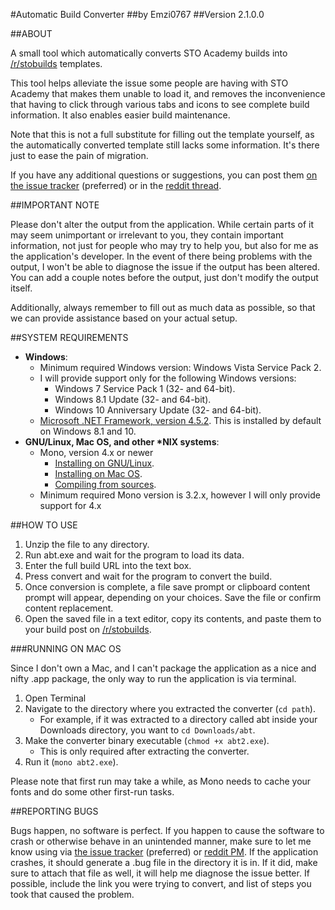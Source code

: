 #Automatic Build Converter
##by Emzi0767
##Version 2.1.0.0

##ABOUT

A small tool which automatically converts STO Academy builds into [/r/stobuilds](https://reddit.com/r/stobuilds) templates.

This tool helps alleviate the issue some people are having with STO Academy that makes them unable to load it, and removes the inconvenience that having to click through various tabs and icons to see complete build information. It also enables easier build maintenance.

Note that this is not a full substitute for filling out the template yourself, as the automatically converted template still lacks some information. It's there just to ease the pain of migration.

If you have any additional questions or suggestions, you can post them [on the issue tracker](https://github.com/Emzi0767/STO-Academy-Build-Tool/issues) (preferred) or in the [reddit thread](https://redd.it/5466ul).

##IMPORTANT NOTE

Please don't alter the output from the application. While certain parts of it may seem unimportant or irrelevant to you, they contain important information, not just for people who may try to help you, but also for me as the application's developer. In the event of there being problems with the output, I won't be able to diagnose the issue if the output has been altered. You can add a couple notes before the output, just don't modify the output itself.

Additionally, always remember to fill out as much data as possible, so that we can provide assistance based on your actual setup.

##SYSTEM REQUIREMENTS

* **Windows**:
   * Minimum required Windows version: Windows Vista Service Pack 2.
   * I will provide support only for the following Windows versions:
      * Windows 7 Service Pack 1 (32- and 64-bit).
      * Windows 8.1 Update (32- and 64-bit).
      * Windows 10 Anniversary Update (32- and 64-bit).
   * [Microsoft .NET Framework, version 4.5.2](https://www.microsoft.com/en-us/download/details.aspx?id=42643). This is installed by default on Windows 8.1 and 10.
* **GNU/Linux, Mac OS, and other \*NIX systems**:
   * Mono, version 4.x or newer
      * [Installing on GNU/Linux](http://www.mono-project.com/docs/getting-started/install/linux/).
      * [Installing on Mac OS](http://www.mono-project.com/docs/getting-started/install/mac/).
      * [Compiling from sources](http://www.mono-project.com/docs/compiling-mono/).
   * Minimum required Mono version is 3.2.x, however I will only provide support for 4.x

##HOW TO USE

1. Unzip the file to any directory.
2. Run abt.exe and wait for the program to load its data.
3. Enter the full build URL into the text box.
4. Press convert and wait for the program to convert the build.
5. Once conversion is complete, a file save prompt or clipboard content prompt will appear, depending on your choices. Save the file or confirm content replacement.
6. Open the saved file in a text editor, copy its contents, and paste them to your build post on [/r/stobuilds](https://reddit.com/r/stobuilds).

###RUNNING ON MAC OS

Since I don't own a Mac, and I can't package the application as a nice and nifty .app package, the only way to run the application is via terminal.

1. Open Terminal
2. Navigate to the directory where you extracted the converter (`cd path`).
   * For example, if it was extracted to a directory called abt inside your Downloads directory, you want to `cd Downloads/abt`.
3. Make the converter binary executable (`chmod +x abt2.exe`).
   * This is only required after extracting the converter.
4. Run it (`mono abt2.exe`).

Please note that first run may take a while, as Mono needs to cache your fonts and do some other first-run tasks.

##REPORTING BUGS

Bugs happen, no software is perfect. If you happen to cause the software to crash or otherwise behave in an unintended manner, make sure to let me know using via [the issue tracker](https://github.com/Emzi0767/STO-Academy-Build-Tool/issues) (preferred) or [reddit PM](https://www.reddit.com/message/compose/?to=eMZi0767&subject=ABT%20Bug%20Report&message=I%20experienced%20a%20crash%20with%20ABT.%20Attached%20below%20is%20the%20bug%20report.%0A%0A%3Cinsert%20link%20to%20.bug%20file%20here%3E). If the application crashes, it should generate a .bug file in the directory it is in. If it did, make sure to attach that file as well, it will help me diagnose the issue better. If possible, include the link you were trying to convert, and list of steps you took that caused the problem.